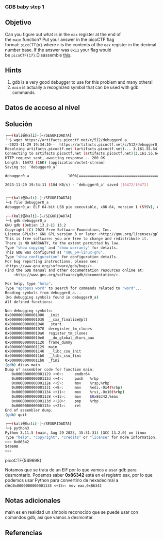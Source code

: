 ### GDB baby step 1
## Objetivo
Can you figure out what is in the `eax` register at the end of the `main` function? Put your answer in the picoCTF flag format: `picoCTF{n}` where `n` is the contents of the `eax` register in the decimal number base. If the answer was `0x11` your flag would be `picoCTF{17}`.Disassemble [this](https://artifacts.picoctf.net/c/512/debugger0_a).
## Hints
1. gdb is a very good debugger to use for this problem and many others!
2. `main` is actually a recognized symbol that can be used with gdb commands.
## Datos de acceso al nivel
## Solución
```bash
┌──(kali㉿kali)-[~/SEGURIDAD7A]
└─$ wget https://artifacts.picoctf.net/c/512/debugger0_a             
--2023-11-29 19:34:10--  https://artifacts.picoctf.net/c/512/debugger0_a
Resolving artifacts.picoctf.net (artifacts.picoctf.net)... 3.161.55.64, 3.161.55.26, 3.161.55.100, ...
Connecting to artifacts.picoctf.net (artifacts.picoctf.net)|3.161.55.64|:443... connected.
HTTP request sent, awaiting response... 200 OK
Length: 16472 (16K) [application/octet-stream]
Saving to: ‘debugger0_a’

debugger0_a                  100%[===========================================>]  16.09K   104KB/s    in 0.2s    

2023-11-29 19:34:11 (104 KB/s) - ‘debugger0_a’ saved [16472/16472]

                                                                                                                 
┌──(kali㉿kali)-[~/SEGURIDAD7A]
└─$ file debugger0_a
debugger0_a: ELF 64-bit LSB pie executable, x86-64, version 1 (SYSV), dynamically linked, interpreter /lib64/ld-linux-x86-64.so.2, BuildID[sha1]=15a10290db2cd2ec0c123cf80b88ed7d7f5cf9ff, for GNU/Linux 3.2.0, not stripped
                                                                                                                 
┌──(kali㉿kali)-[~/SEGURIDAD7A]
└─$ gdb debugger0_a
GNU gdb (Debian 13.2-1) 13.2
Copyright (C) 2023 Free Software Foundation, Inc.
License GPLv3+: GNU GPL version 3 or later <http://gnu.org/licenses/gpl.html>
This is free software: you are free to change and redistribute it.
There is NO WARRANTY, to the extent permitted by law.
Type "show copying" and "show warranty" for details.
This GDB was configured as "x86_64-linux-gnu".
Type "show configuration" for configuration details.
For bug reporting instructions, please see:
<https://www.gnu.org/software/gdb/bugs/>.
Find the GDB manual and other documentation resources online at:
    <http://www.gnu.org/software/gdb/documentation/>.

For help, type "help".
Type "apropos word" to search for commands related to "word"...
Reading symbols from debugger0_a...
(No debugging symbols found in debugger0_a)
All defined functions:

Non-debugging symbols:
0x0000000000001000  _init
0x0000000000001030  __cxa_finalize@plt
0x0000000000001040  _start
0x0000000000001070  deregister_tm_clones
0x00000000000010a0  register_tm_clones
0x00000000000010e0  __do_global_dtors_aux
0x0000000000001120  frame_dummy
0x0000000000001129  main
0x0000000000001140  __libc_csu_init
0x00000000000011b0  __libc_csu_fini
0x00000000000011b8  _fini
(gdb) disas main
Dump of assembler code for function main:
   0x0000000000001129 <+0>:     endbr64
   0x000000000000112d <+4>:     push   %rbp
   0x000000000000112e <+5>:     mov    %rsp,%rbp
   0x0000000000001131 <+8>:     mov    %edi,-0x4(%rbp)
   0x0000000000001134 <+11>:    mov    %rsi,-0x10(%rbp)
   0x0000000000001138 <+15>:    mov    $0x86342,%eax
   0x000000000000113d <+20>:    pop    %rbp
   0x000000000000113e <+21>:    ret
End of assembler dump.
(gdb) quit
                                                                                                                 
┌──(kali㉿kali)-[~/SEGURIDAD7A]
└─$ python3
Python 3.11.5 (main, Aug 29 2023, 15:31:31) [GCC 13.2.0] on linux
Type "help", "copyright", "credits" or "license" for more information.
>>> 0x86342
549698
>>> 

```
picoCTF{549698}

Notamos que se trata de un ElF por lo que vamos a usar gdb para desmontarlo.
Podemos saber **0x86342** está en el registro eax, por lo que podemos usar Python para convertirlo de hexadecimal a dec`0x0000000000001138 <+15>: mov eax,0x86342`
## Notas adicionales
main es en realidad un símbolo reconocido que se puede usar con comandos gdb, así que vamos a desmontar.
## Referencias

